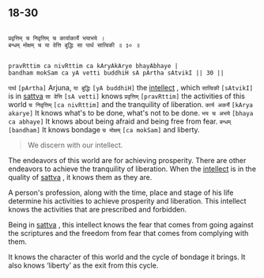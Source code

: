 ## 18-30


```shloka-sa

प्रवृत्तिम् च निवृत्तिम् च कार्याकार्ये भयाभये ।
बन्धम् मोक्षम् च या वेत्ति बुद्धिः सा पार्थ सात्विकी ॥ ३० ॥

```
```shloka-sa-hk

pravRttim ca nivRttim ca kAryAkArye bhayAbhaye |
bandham mokSam ca yA vetti buddhiH sA pArtha sAtvikI || 30 ||

```
`पार्थ` `[pArtha]` Arjuna, `या बुद्धिः` `[yA buddhiH]` the 
[intellect](18-29.md#intellect_and_resolve)
, which `सात्विकी` `[sAtvikI]` is in 
[sattva](sattva) `सा वेत्ति` `[sA vetti]` knows `प्रवृत्तिम्` `[pravRttim]` the activities of this world `च निवृत्तिम्` `[ca nivRttim]` and the tranquility of liberation. `कार्य अकर्ये` `[kArya akarye]` It knows what's to be done, what's not to be done. `भय च अभये` `[bhaya ca abhaye]` It knows about being afraid and being free from fear. `बन्धम्` `[bandham]` It knows bondage `च मोक्षम्` `[ca mokSam]` and liberty.


<a name='applnote_227'></a>
> We discern with our intellect.



The endeavors of this world are for achieving prosperity. There are other endeavors to achieve the tranquility of liberation. When the 
[intellect](18-29.md#intellect_and_resolve)
 is in the quality of 
[sattva](sattva)
, it knows them as they are. 

A person's profession, along with the time, place and stage of his life determine his activities to achieve prosperity and liberation. This intellect knows the activities that are prescribed and forbidden. 

Being in 
[sattva](sattva)
, this intellect knows the fear that comes from going against the scriptures and the freedom from fear that comes from complying with them. 

It knows the character of this world and the cycle of bondage it brings. It also knows ‘liberty’ as the exit from this cycle.


